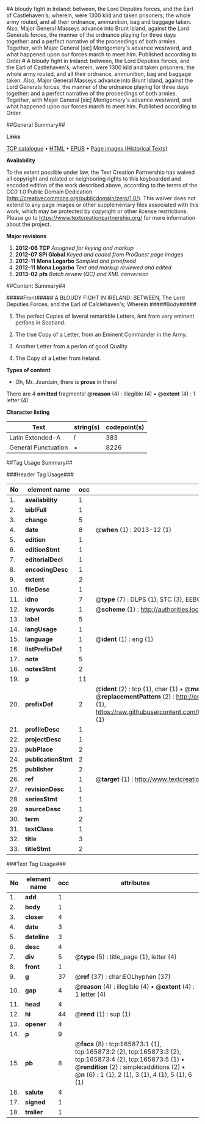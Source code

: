 #A bloudy fight in Ireland: between, the Lord Deputies forces, and the Earl of Castlehaven's; wherein, were 1300 kild and taken prisoners; the whole army routed, and all their ordnance, ammunition, bag and baggage taken. Also, Major General Masseys advance into Brunt Island, against the Lord Generals forces, the manner of the ordnance playing for three days together: and a perfect narrative of the proceedings of both armies. Together, with Major Ceneral [sic] Montgomery's advance westward, and what happened upon our forces march to meet him. Published according to Order.#
A bloudy fight in Ireland: between, the Lord Deputies forces, and the Earl of Castlehaven's; wherein, were 1300 kild and taken prisoners; the whole army routed, and all their ordnance, ammunition, bag and baggage taken. Also, Major General Masseys advance into Brunt Island, against the Lord Generals forces, the manner of the ordnance playing for three days together: and a perfect narrative of the proceedings of both armies. Together, with Major Ceneral [sic] Montgomery's advance westward, and what happened upon our forces march to meet him. Published according to Order.

##General Summary##

**Links**

[TCP catalogue](http://www.ota.ox.ac.uk/tcp/)  • 
[HTML](http://tei.it.ox.ac.uk/tcp/Texts-HTML/free/A76/A76874.html)  • 
[EPUB](http://tei.it.ox.ac.uk/tcp/Texts-EPUB/free/A76/A76874.epub) • 
[Page images (Historical Texts)](https://historicaltexts.jisc.ac.uk/eebo-99865613e)

**Availability**

To the extent possible under law, the Text Creation Partnership has waived all copyright and related or neighboring rights to this keyboarded and encoded edition of the work described above, according to the terms of the CC0 1.0 Public Domain Dedication (http://creativecommons.org/publicdomain/zero/1.0/). This waiver does not extend to any page images or other supplementary files associated with this work, which may be protected by copyright or other license restrictions. Please go to https://www.textcreationpartnership.org/ for more information about the project.

**Major revisions**

1. __2012-06__ __TCP__ *Assigned for keying and markup*
1. __2012-07__ __SPi Global__ *Keyed and coded from ProQuest page images*
1. __2012-11__ __Mona Logarbo__ *Sampled and proofread*
1. __2012-11__ __Mona Logarbo__ *Text and markup reviewed and edited*
1. __2013-02__ __pfs__ *Batch review (QC) and XML conversion*

##Content Summary##

#####Front#####
A BLOUDY FIGHT IN IRELAND: BETWEEN, The Lord Deputies Forces, and the Earl of Caſclehaven's; Wherein
#####Body#####

1. The perſect Copies of ſeveral remarkble Letters, ſent from very eminent perſons in Scotland.

1. The true Copy of a Letter, from an Eminent Commander in the Army.

1. Another Letter from a perſon of good Quality.

1. The Copy of a Letter from Ireland.

**Types of content**

  * Oh, Mr. Jourdain, there is **prose** in there!

There are 4 **omitted** fragments! 
 @__reason__ (4) : illegible (4)  •  @__extent__ (4) : 1 letter (4)

**Character listing**


|Text|string(s)|codepoint(s)|
|---|---|---|
|Latin Extended-A|ſ|383|
|General Punctuation|•|8226|

##Tag Usage Summary##

###Header Tag Usage###

|No|element name|occ|attributes|
|---|---|---|---|
|1.|__availability__|1||
|2.|__biblFull__|1||
|3.|__change__|5||
|4.|__date__|8| @__when__ (1) : 2013-12 (1)|
|5.|__edition__|1||
|6.|__editionStmt__|1||
|7.|__editorialDecl__|1||
|8.|__encodingDesc__|1||
|9.|__extent__|2||
|10.|__fileDesc__|1||
|11.|__idno__|7| @__type__ (7) : DLPS (1), STC (3), EEBO-CITATION (1), PROQUEST (1), VID (1)|
|12.|__keywords__|1| @__scheme__ (1) : http://authorities.loc.gov/ (1)|
|13.|__label__|5||
|14.|__langUsage__|1||
|15.|__language__|1| @__ident__ (1) : eng (1)|
|16.|__listPrefixDef__|1||
|17.|__note__|5||
|18.|__notesStmt__|2||
|19.|__p__|11||
|20.|__prefixDef__|2| @__ident__ (2) : tcp (1), char (1)  •  @__matchPattern__ (2) : ([0-9\-]+):([0-9IVX]+) (1), (.+) (1)  •  @__replacementPattern__ (2) : http://eebo.chadwyck.com/downloadtiff?vid=$1&page=$2 (1), https://raw.githubusercontent.com/textcreationpartnership/Texts/master/tcpchars.xml#$1 (1)|
|21.|__profileDesc__|1||
|22.|__projectDesc__|1||
|23.|__pubPlace__|2||
|24.|__publicationStmt__|2||
|25.|__publisher__|2||
|26.|__ref__|1| @__target__ (1) : http://www.textcreationpartnership.org/docs/. (1)|
|27.|__revisionDesc__|1||
|28.|__seriesStmt__|1||
|29.|__sourceDesc__|1||
|30.|__term__|2||
|31.|__textClass__|1||
|32.|__title__|3||
|33.|__titleStmt__|2||


###Text Tag Usage###

|No|element name|occ|attributes|
|---|---|---|---|
|1.|__add__|1||
|2.|__body__|1||
|3.|__closer__|4||
|4.|__date__|3||
|5.|__dateline__|3||
|6.|__desc__|4||
|7.|__div__|5| @__type__ (5) : title_page (1), letter (4)|
|8.|__front__|1||
|9.|__g__|37| @__ref__ (37) : char:EOLhyphen (37)|
|10.|__gap__|4| @__reason__ (4) : illegible (4)  •  @__extent__ (4) : 1 letter (4)|
|11.|__head__|4||
|12.|__hi__|44| @__rend__ (1) : sup (1)|
|13.|__opener__|4||
|14.|__p__|9||
|15.|__pb__|8| @__facs__ (8) : tcp:165873:1 (1), tcp:165873:2 (2), tcp:165873:3 (2), tcp:165873:4 (2), tcp:165873:5 (1)  •  @__rendition__ (2) : simple:additions (2)  •  @__n__ (6) : 1 (1), 2 (1), 3 (1), 4 (1), 5 (1), 6 (1)|
|16.|__salute__|4||
|17.|__signed__|1||
|18.|__trailer__|1||
